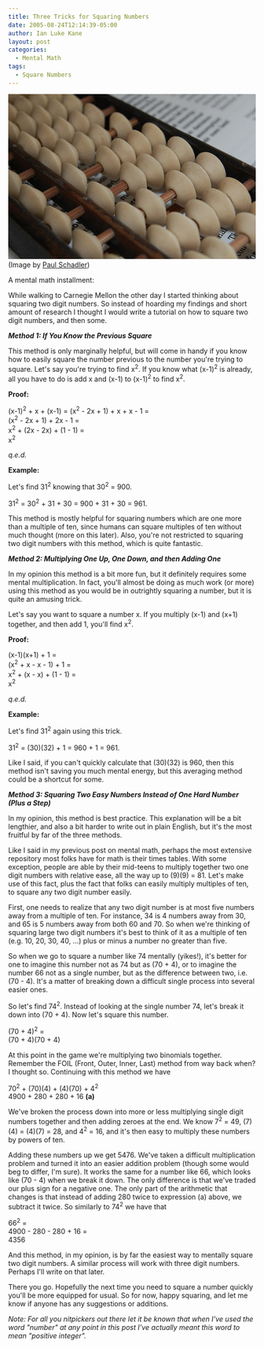 ```yaml
---
title: Three Tricks for Squaring Numbers
date: 2005-08-24T12:14:39-05:00
author: Ian Luke Kane
layout: post
categories:
  - Mental Math
tags:
  - Square Numbers
---
```


![(Image by Paul Schadler)](/assets/abacus.jpg)  
(Image by [Paul Schadler](http://www.flickr.com/photos/pschadler/4932737690/sizes/z/in/photostream/))

A mental math installment:

While walking to Carnegie Mellon the other day I started thinking about
squaring two digit numbers. So instead of hoarding my findings and short
amount of research I thought I would write a tutorial on how to square
two digit numbers, and then some.

**_Method 1: If You Know the Previous Square_**

This method is only marginally helpful, but will come in handy if you
know how to easily square the number previous to the number you're
trying to square. Let's say you're trying to find x<sup>2</sup>. If you
know what (x-1)<sup>2</sup> is already, all you have to do is add x and
(x-1) to (x-1)<sup>2</sup> to find x<sup>2</sup>.

**Proof:**

(x-1)<sup>2</sup> + x + (x-1) = (x<sup>2</sup> - 2x + 1) + x + x - 1 =  
(x<sup>2</sup> - 2x + 1) + 2x - 1 =  
x<sup>2</sup> + (2x - 2x) + (1 - 1) =  
x<sup>2</sup>

_q.e.d._

**Example:**

Let's find 31<sup>2</sup> knowing that 30<sup>2</sup> = 900.

31<sup>2</sup> = 30<sup>2</sup> + 31 + 30 = 900 + 31 + 30 = 961.

This method is mostly helpful for squaring numbers which are one more
than a multiple of ten, since humans can square multiples of ten without
much thought (more on this later). Also, you're not restricted to
squaring two digit numbers with this method, which is quite fantastic.

**_Method 2: Multiplying One Up, One Down, and then Adding One_**

In my opinion this method is a bit more fun, but it definitely requires
some mental multiplication. In fact, you'll almost be doing as much work
(or more) using this method as you would be in outrightly squaring a
number, but it is quite an amusing trick.

Let's say you want to square a number x. If you multiply (x-1) and (x+1)
together, and then add 1, you'll find x<sup>2</sup>.

**Proof:**

(x-1)(x+1) + 1 =  
(x<sup>2</sup> + x - x - 1) + 1 =  
x<sup>2</sup> + (x - x) + (1 - 1) =  
x<sup>2</sup>

_q.e.d._

**Example:**

Let's find 31<sup>2</sup> again using this trick.

31<sup>2</sup> = (30)(32) + 1 = 960 + 1 = 961.

Like I said, if you can't quickly calculate that (30)(32) is 960, then
this method isn't saving you much mental energy, but this averaging
method could be a shortcut for some.

**_Method 3: Squaring Two Easy Numbers Instead of One Hard Number (Plus a Step)_**

In my opinion, this method is best practice. This explanation will be a
bit lengthier, and also a bit harder to write out in plain English, but
it's the most fruitful by far of the three methods.

Like I said in my previous post on mental math, perhaps the most
extensive repository most folks have for math is their times tables.
With some exception, people are able by their mid-teens to multiply
together two one digit numbers with relative ease, all the way up to
(9)(9) = 81. Let's make use of this fact, plus the fact that folks can
easily multiply multiples of ten, to square any two digit number easily.

First, one needs to realize that any two digit number is at most five
numbers away from a multiple of ten. For instance, 34 is 4 numbers away
from 30, and 65 is 5 numbers away from both 60 and 70. So when we're
thinking of squaring large two digit numbers it's best to think of it as
a multiple of ten (e.g. 10, 20, 30, 40, ...) plus or minus a number no
greater than five.

So when we go to square a number like 74 mentally (yikes!), it's better
for one to imagine this number not as 74 but as (70 + 4), or to imagine
the number 66 not as a single number, but as the difference between two,
i.e. (70 - 4). It's a matter of breaking down a difficult single process
into several easier ones.

So let's find 74<sup>2</sup>. Instead of looking at the single number
74, let's break it down into (70 + 4). Now let's square this number.

(70 + 4)<sup>2</sup> =  
(70 + 4)(70 + 4)

At this point in the game we're multiplying two binomials together.
Remember the FOIL (Front, Outer, Inner, Last) method from way back when?
I thought so. Continuing with this method we have

70<sup>2</sup> + (70)(4) + (4)(70) + 4<sup>2</sup>  
4900 + 280 + 280 + 16 **(a)**

We've broken the process down into more or less multiplying single digit
numbers together and then adding zeroes at the end. We know
7<sup>2</sup> = 49, (7)(4) = (4)(7) = 28, and 4<sup>2</sup> = 16, and
it's then easy to multiply these numbers by powers of ten.

Adding these numbers up we get 5476. We've taken a difficult
multiplication problem and turned it into an easier addition problem
(though some would beg to differ, I'm sure). It works the same for a
number like 66, which looks like (70 - 4) when we break it down. The
only difference is that we've traded our plus sign for a negative one.
The only part of the arithmetic that changes is that instead of adding
280 twice to expression (a) above, we subtract it twice. So similarly to
74<sup>2</sup> we have that

66<sup>2</sup> =  
4900 - 280 - 280 + 16 =  
4356

And this method, in my opinion, is by far the easiest way to mentally
square two digit numbers. A similar process will work with three digit
numbers. Perhaps I'll write on that later.

There you go. Hopefully the next time you need to square a number
quickly you'll be more equipped for usual. So for now, happy squaring,
and let me know if anyone has any suggestions or additions.

_Note: For all you nitpickers out there let it be known that when I've
used the word "number" at any point in this post I've actually meant
this word to mean "positive integer"._